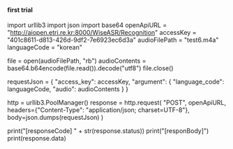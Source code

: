 #### first trial

import urllib3
import json
import base64
openApiURL = "http://aiopen.etri.re.kr:8000/WiseASR/Recognition"
accessKey = "401c8611-d813-426d-9df2-7e6923ec6d3a"
audioFilePath = "test6.m4a"
languageCode = "korean"
 
file = open(audioFilePath, "rb")
audioContents = base64.b64encode(file.read()).decode("utf8")
file.close()
 
requestJson = {
    "access_key": accessKey,
    "argument": {
        "language_code": languageCode,
        "audio": audioContents
    }
}
 
http = urllib3.PoolManager()
response = http.request(
    "POST",
    openApiURL,
    headers={"Content-Type": "application/json; charset=UTF-8"},
    body=json.dumps(requestJson)
)
 
print("[responseCode] " + str(response.status))
print("[responBody]")
print(response.data)

